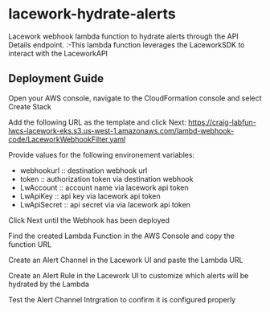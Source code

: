 # lacework-hydrate-alerts
Lacework webhook lambda function to hydrate alerts through the API Details endpoint. :-This lambda function leverages the LaceworkSDK to interact with the LaceworkAPI

## Deployment Guide
Open your AWS console, navigate to the CloudFormation console and select Create Stack

Add the following URL as the template and click Next:
https://craig-labfun-lwcs-lacework-eks.s3.us-west-1.amazonaws.com/lambd-webhook-code/LaceworkWebhookFilter.yaml

Provide values for the following environement variables:
- webhookurl :: destination webhook url
- token :: authorization token via destination webhook 
- LwAccount :: account name via lacework api token
- LwApiKey :: api key via lacework api token
- LwApiSecret :: api secret via via lacework api token


Click Next until the Webhook has been deployed

Find the created Lambda Function in the AWS Console and copy the function URL

Create an Alert Channel in the Lacework UI and paste the Lambda URL

Create an Alert Rule in the Lacework UI to customize which alerts will be hydrated by the Lambda

Test the Alert Channel Intrgration to confirm it is configured properly

